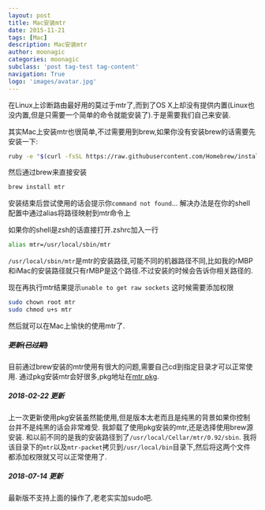 ```yaml
---
layout: post
title: Mac安装mtr
date: 2015-11-21
tags: [Mac]
description: Mac安装mtr
author: moonagic
categories: moonagic
subclass: 'post tag-test tag-content'
navigation: True
logo: 'images/avatar.jpg'
---
```


在Linux上诊断路由最好用的莫过于mtr了,而到了OS X上却没有提供内置(Linux也没内置,但是只需要一个简单的命令就能安装了).于是需要我们自己来安装.

其实Mac上安装mtr也很简单,不过需要用到brew,如果你没有安装brew的话需要先安装一下:

```bash
ruby -e "$(curl -fsSL https://raw.githubusercontent.com/Homebrew/install/master/install)"
```
然后通过brew来直接安装

```bash
brew install mtr
```
安装结束后尝试使用的话会提示你`command not found`...
解决办法是在你的shell配置中通过alias将路径映射到mtr命令上

如果你的shell是zsh的话直接打开.zshrc加入一行
```bash
alias mtr=/usr/local/sbin/mtr
```
`/usr/local/sbin/mtr`是mtr的安装路径,可能不同的机器路径不同,比如我的rMBP和iMac的安装路径就只有rMBP是这个路径.不过安装的时候会告诉你相关路径的.

现在再执行mtr结果提示`unable to get raw sockets`
这时候需要添加权限
```bash
sudo chown root mtr
sudo chmod u+s mtr
```
然后就可以在Mac上愉快的使用mtr了.

##### ~~更新(已过期)~~
目前通过brew安装的mtr使用有很大的问题,需要自己cd到指定目录才可以正常使用.
通过pkg安装mtr会好很多,pkg地址在[mtr pkg](http://rudix.org/packages/mtr.html).

##### 2018-02-22 更新
上一次更新使用pkg安装虽然能使用,但是版本太老而且是纯黑的背景如果你控制台并不是纯黑的话会非常难受.
我卸载了使用pkg安装的mtr,还是选择使用brew源安装.
和以前不同的是我的安装路径到了`/usr/local/Cellar/mtr/0.92/sbin`.
我将该目录下的`mtr`以及`mtr-packet`拷贝到`/usr/local/bin`目录下,然后将这两个文件都添加权限就又可以正常使用了.

##### 2018-07-14 更新
最新版不支持上面的操作了,老老实实加sudo吧.
